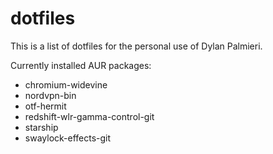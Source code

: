 # dotfiles

This is a list of dotfiles for the personal use of Dylan Palmieri.

Currently installed AUR packages:

* chromium-widevine
* nordvpn-bin
* otf-hermit
* redshift-wlr-gamma-control-git
* starship
* swaylock-effects-git

